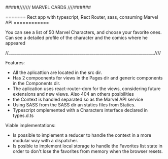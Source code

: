 #####/////// MARVEL CARDS  ////######

======= Rect app with typescript, Rect Router, sass, consuming Marvel API ============

You can see a list of 50 Marvel Characters, and choose your favorite ones. Can see a detailed profile of the character and the comics where he appeared

//________________________________________________________________________////

Features:
- All the aplicattion are located in the src dir.
- Has 2 compoonents for views in the Pages dir and generic components in the Components dir.
- The aplication uses react-router-dom for the views, considering future extensions and new views. Also 404 an others posibilities
- the Context is handled separated so as the Marvel API service
- Using SASS from the SASS dir an statics files  from Statics.
- Typescript omplemented with a Characters interface declared in types.d.ts

Viable implementations:

- Is possible to implement a reducer to handle the context in a more modular way with a dispatcher.
- Is posible to implement local storage to handle the Favorites list state in order to don't lose the favorites from memory when the browser resets.

